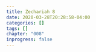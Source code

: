 ```yaml
---
title: Zechariah 8
date: 2020-03-28T20:28:58-04:00
categories: []
tags: []
chapter: "008"
inprogress: false
---
```


